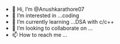 - 👋 Hi, I’m @Anushkarathore07
- 👀 I’m interested in ...coding
- 🌱 I’m currently learning ...DSA with c/c++
- 💞️ I’m looking to collaborate on ...
- 📫 How to reach me ...

<!---
Anushkarathore07/Anushkarathore07 is a ✨ special ✨ repository because its `README.md` (this file) appears on your GitHub profile.
You can click the Preview link to take a look at your changes.
--->
